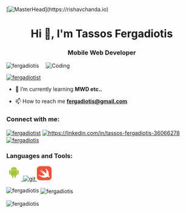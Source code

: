 [![MasterHead](https://1.bp.blogspot.com/-7A4WynwLsM...)](https://rishavchanda.io)
<h1 align="center">Hi 👋, I'm Tassos Fergadiotis</h1>
<h3 align="center">Mobile Web Developer</h3>
<img align="right" alt="Coding" width="400" src="https://cdn.dribbble.com/users/1162077/screenshots/3848914/programmer.gif”>


<p align="left"> <img src="https://komarev.com/ghpvc/?username=fergadiotis&label=Profile%20views&color=0e75b6&style=flat" alt="fergadiotis" /> </p>

<p align="left"> <a href="https://twitter.com/fergadiotist" target="blank"><img src="https://img.shields.io/twitter/follow/fergadiotist?logo=twitter&style=for-the-badge" alt="fergadiotist" /></a> </p>

- 🌱 I’m currently learning **MWD etc..**

- 📫 How to reach me **fergadiotis@gmail.com**

<h3 align="left">Connect with me:</h3>
<p align="left">
<a href="https://twitter.com/fergadiotist" target="blank"><img align="center" src="https://raw.githubusercontent.com/rahuldkjain/github-profile-readme-generator/master/src/images/icons/Social/twitter.svg" alt="fergadiotist" height="30" width="40" /></a>
<a href="https://linkedin.com/in/https://linkedin.com/in/tassos-fergadiotis-36066278" target="blank"><img align="center" src="https://raw.githubusercontent.com/rahuldkjain/github-profile-readme-generator/master/src/images/icons/Social/linked-in-alt.svg" alt="https://linkedin.com/in/tassos-fergadiotis-36066278" height="30" width="40" /></a>
<a href="https://instagram.com/fergadiotis" target="blank"><img align="center" src="https://raw.githubusercontent.com/rahuldkjain/github-profile-readme-generator/master/src/images/icons/Social/instagram.svg" alt="fergadiotis" height="30" width="40" /></a>
</p>

<h3 align="left">Languages and Tools:</h3>
<p align="left"> <a href="https://developer.android.com" target="_blank" rel="noreferrer"> <img src="https://raw.githubusercontent.com/devicons/devicon/master/icons/android/android-original-wordmark.svg" alt="android" width="40" height="40"/> </a> <a href="https://git-scm.com/" target="_blank" rel="noreferrer"> <img src="https://www.vectorlogo.zone/logos/git-scm/git-scm-icon.svg" alt="git" width="40" height="40"/> </a> <a href="https://developer.apple.com/swift/" target="_blank" rel="noreferrer"> <img src="https://raw.githubusercontent.com/devicons/devicon/master/icons/swift/swift-original.svg" alt="swift" width="40" height="40"/> </a> </p>

<p><img align="left" src="https://github-readme-stats.vercel.app/api/top-langs?username=fergadiotis&show_icons=true&locale=en&layout=compact" alt="fergadiotis" /></p>

<p>&nbsp;<img align="center" src="https://github-readme-stats.vercel.app/api?username=fergadiotis&show_icons=true&locale=en" alt="fergadiotis" /></p>

<p><img align="center" src="https://github-readme-streak-stats.herokuapp.com/?user=fergadiotis&" alt="fergadiotis" /></p>
